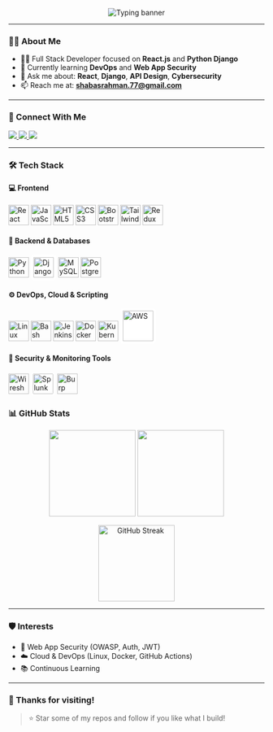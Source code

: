 <!-- Typing Banner -->
<p align="center">
  <img src="https://readme-typing-svg.demolab.com?font=Fira+Code&size=24&pause=1000&color=00E6FF&center=true&vCenter=true&width=600&lines=Hi+%F0%9F%91%8B%2C+I'm+Shabas+Rahman;React.js+%7C+Django+Full-Stack+Developer;Cybersecurity+Enthusiast+%F0%9F%9B%A1%EF%B8%8F;Lifelong+Learner+%F0%9F%93%9A" alt="Typing banner" />
</p>


---

### 👨‍💻 About Me

- 🧑‍💻 Full Stack Developer focused on **React.js** and **Python Django**
- 🌱 Currently learning **DevOps** and **Web App Security**
- 💬 Ask me about: **React**, **Django**, **API Design**, **Cybersecurity**
- 📫 Reach me at: **shabasrahman.77@gmail.com**

---

### 🔗 Connect With Me

<p align="left">
  <a href="https://linkedin.com/in/shabas-rahman" target="_blank">
    <img src="https://img.shields.io/badge/LinkedIn-blue?style=for-the-badge&logo=linkedin" />
  </a>
  <a href="https://instagram.com/shabas.rahman" target="_blank">
    <img src="https://img.shields.io/badge/Instagram-E4405F?style=for-the-badge&logo=instagram&logoColor=white" />
  </a>
  <a href="mailto:shabasrahman.77@gmail.com" target="_blank">
    <img src="https://img.shields.io/badge/Gmail-D14836?style=for-the-badge&logo=gmail&logoColor=white" />
  </a>
</p>

---

### 🛠️ Tech Stack




#### 💻 Frontend
<p>
  <img src="https://cdn.jsdelivr.net/gh/devicons/devicon/icons/react/react-original.svg" width="40" alt="React" />
  <img src="https://cdn.jsdelivr.net/gh/devicons/devicon/icons/javascript/javascript-original.svg" width="40" alt="JavaScript" />
  <img src="https://cdn.jsdelivr.net/gh/devicons/devicon/icons/html5/html5-original.svg" width="40" alt="HTML5" />
  <img src="https://cdn.jsdelivr.net/gh/devicons/devicon/icons/css3/css3-original.svg" width="40" alt="CSS3" />
  <img src="https://cdn.jsdelivr.net/gh/devicons/devicon/icons/bootstrap/bootstrap-original.svg" width="40" alt="Bootstrap" />
  <img src="https://cdn.simpleicons.org/tailwindcss" width="40" alt="Tailwind CSS" />
  <img src="https://cdn.simpleicons.org/redux" width="40" alt="Redux" />
</p>

#### 🧠 Backend & Databases
<p>
  <img src="https://cdn.jsdelivr.net/gh/devicons/devicon/icons/python/python-original.svg" width="40" alt="Python" />
  <img src="https://cdn.jsdelivr.net/gh/devicons/devicon/icons/django/django-plain.svg" width="40" style="background:white; padding:5px; border-radius:6px;" alt="Django" />
  <img src="https://cdn.jsdelivr.net/gh/devicons/devicon/icons/mysql/mysql-original.svg" width="40" alt="MySQL" />
  <img src="https://cdn.jsdelivr.net/gh/devicons/devicon/icons/postgresql/postgresql-original.svg" width="40" alt="PostgreSQL" />
</p>

#### ⚙️ DevOps, Cloud & Scripting
<p>
  <img src="https://cdn.jsdelivr.net/gh/devicons/devicon/icons/linux/linux-original.svg" width="40" alt="Linux" />
  <img src="https://cdn.jsdelivr.net/gh/devicons/devicon/icons/bash/bash-original.svg" width="40" alt="Bash" />
  <img src="https://cdn.jsdelivr.net/gh/devicons/devicon/icons/jenkins/jenkins-original.svg" width="40" alt="Jenkins" />
  <img src="https://cdn.jsdelivr.net/gh/devicons/devicon/icons/docker/docker-original.svg" width="40" alt="Docker" />
  <img src="https://cdn.jsdelivr.net/gh/devicons/devicon/icons/kubernetes/kubernetes-plain.svg" width="40" alt="Kubernetes" />
  <img src="https://upload.wikimedia.org/wikipedia/commons/9/93/Amazon_Web_Services_Logo.svg" width="60" style="background:white; padding:5px; border-radius:6px;" alt="AWS" />
</p>

#### 🔐 Security & Monitoring Tools
<p>
  <img src="https://cdn.simpleicons.org/wireshark" width="40" alt="Wireshark" />
  <img src="https://cdn.simpleicons.org/splunk" width="40" alt="Splunk" style="background:white; padding:4px; border-radius:6px;" />
  <img src="https://cdn.simpleicons.org/portswigger" width="40" alt="Burp Suite (PortSwigger)" />
</p>

### 📊 GitHub Stats

<p align="center">
  <img src="https://github-readme-stats.vercel.app/api?username=shabasrahman7&show_icons=true&theme=default&hide=prs&count_private=true&hide_title=true&custom_title=Shabas's+GitHub+Stats&hide_border=false" height="170"/>
  <img src="https://github-readme-stats.vercel.app/api/top-langs/?username=shabasrahman7&layout=compact&langs_count=6&theme=default&hide_border=false" height="170"/>
</p>

<p align="center">
  <img src="https://github-readme-streak-stats.herokuapp.com/?user=shabasrahman7&theme=default&hide_border=false" alt="GitHub Streak" height="150" />
</p>

---

### 🛡️ Interests

- 🔐 Web App Security (OWASP, Auth, JWT)
- ☁️ Cloud & DevOps (Linux, Docker, GitHub Actions)
- 📚 Continuous Learning

---

### 🙌 Thanks for visiting!

> ⭐️ Star some of my repos and follow if you like what I build!
